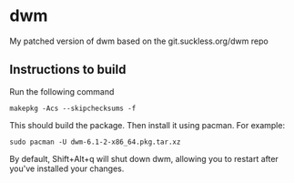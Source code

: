# dwm
My patched version of dwm based on the git.suckless.org/dwm repo 

## Instructions to build
Run the following command

`makepkg -Acs --skipchecksums -f`

This should build the package. Then install it using pacman. For example:

`sudo pacman -U dwm-6.1-2-x86_64.pkg.tar.xz`

By default, Shift+Alt+q will shut down dwm, allowing you to restart after you've installed your changes.
